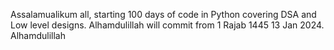 Assalamualikum all, starting 100 days of code in Python covering DSA and Low level designs.
Alhamdulillah will commit from 1 Rajab 1445 13 Jan 2024.
Alhamdulillah
